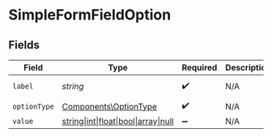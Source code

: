 # SimpleFormFieldOption


## Fields

| Field                                                                                     | Type                                                                                      | Required                                                                                  | Description                                                                               | Example                                                                                   |
| ----------------------------------------------------------------------------------------- | ----------------------------------------------------------------------------------------- | ----------------------------------------------------------------------------------------- | ----------------------------------------------------------------------------------------- | ----------------------------------------------------------------------------------------- |
| `label`                                                                                   | *string*                                                                                  | :heavy_check_mark:                                                                        | N/A                                                                                       | General Channel                                                                           |
| `optionType`                                                                              | [Components\OptionType](../../Models/Components/OptionType.md)                            | :heavy_check_mark:                                                                        | N/A                                                                                       |                                                                                           |
| `value`                                                                                   | [string\|int\|float\|bool\|array\|null](../../Models/Components/SimpleFormFieldOptionValue.md) | :heavy_minus_sign:                                                                        | N/A                                                                                       |                                                                                           |